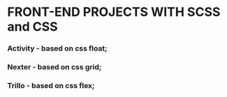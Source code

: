 # FRONT-END PROJECTS WITH SCSS and CSS

### Activity - based on css float;

### Nexter - based on css grid;

### Trillo - based on css flex;
